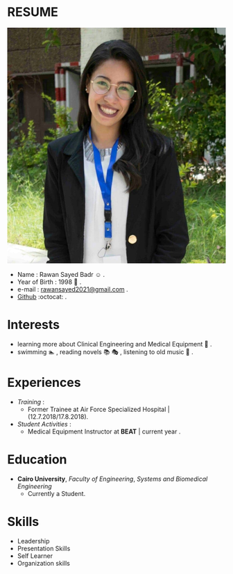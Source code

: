 # **RESUME** 
![rooza.jpg](/rooza.jpg)

* Name : Rawan Sayed Badr  :relaxed:   .
* Year of Birth : 1998 :cherry_blossom: .
* e-mail : rawansayed2021@gmail.com .
* [Github](https://github.com/rawansayed) :octocat: .

# **Interests**

* learning more about Clinical Engineering and Medical Equipment  :hospital: .
* swimming  :swimmer: , reading novels  :books:  :performing_arts: , listening to old music  :musical_note:  .


# **Experiences** 

* *Training* :
    * Former Trainee at Air Force Specialized Hospital |  (12.7.2018/17.8.2018).
* *Student Activities* :
    * Medical Equipment Instructor at **BEAT** |  current year . 
     

# **Education** 
* **Cairo University**, *Faculty of Engineering*, *Systems and Biomedical Engineering* 
    * Currently a Student. 

# **Skills** 
* Leadership
* Presentation Skills
* Self Learner 
* Organization skills
